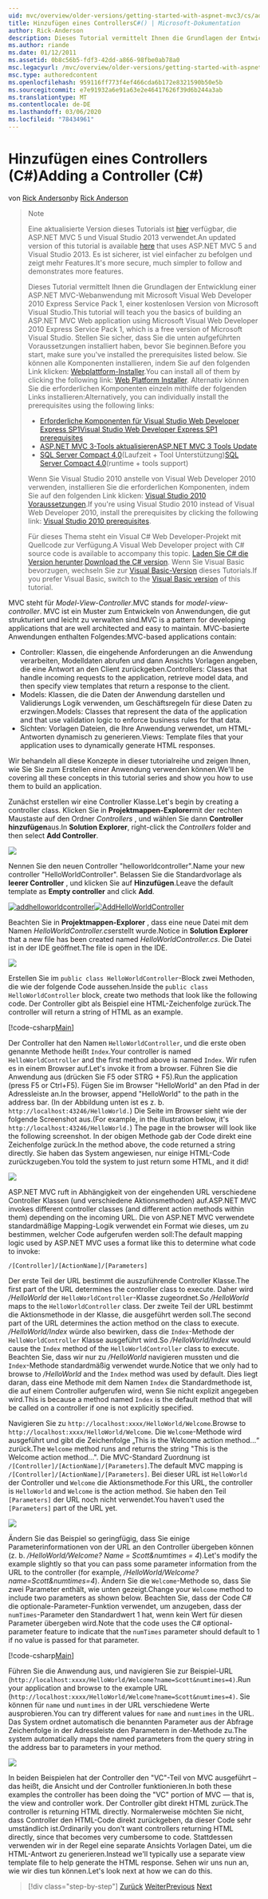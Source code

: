 ```yaml
---
uid: mvc/overview/older-versions/getting-started-with-aspnet-mvc3/cs/adding-a-controller
title: Hinzufügen eines ControllersC#() | Microsoft-Dokumentation
author: Rick-Anderson
description: Dieses Tutorial vermittelt Ihnen die Grundlagen der Entwicklung einer ASP.NET MVC-Webanwendung mithilfe von Microsoft Visual Web Developer 2010 Express Service Pack 1.
ms.author: riande
ms.date: 01/12/2011
ms.assetid: 0b8c56b5-fdf3-42dd-a866-98fbe0ab78a0
msc.legacyurl: /mvc/overview/older-versions/getting-started-with-aspnet-mvc3/cs/adding-a-controller
msc.type: authoredcontent
ms.openlocfilehash: 959116ff773f4ef466cda6b172e8321590b50e5b
ms.sourcegitcommit: e7e91932a6e91a63e2e46417626f39d6b244a3ab
ms.translationtype: MT
ms.contentlocale: de-DE
ms.lasthandoff: 03/06/2020
ms.locfileid: "78434961"
---
```

# <a name="adding-a-controller-c"></a><span data-ttu-id="a1cd7-103">Hinzufügen eines Controllers (C#)</span><span class="sxs-lookup"><span data-stu-id="a1cd7-103">Adding a Controller (C#)</span></span>

<span data-ttu-id="a1cd7-104">von [Rick Anderson](https://twitter.com/RickAndMSFT)</span><span class="sxs-lookup"><span data-stu-id="a1cd7-104">by [Rick Anderson](https://twitter.com/RickAndMSFT)</span></span>

> > [!NOTE]
> > <span data-ttu-id="a1cd7-105">Eine aktualisierte Version dieses Tutorials ist [hier](../../../getting-started/introduction/getting-started.md) verfügbar, die ASP.NET MVC 5 und Visual Studio 2013 verwendet.</span><span class="sxs-lookup"><span data-stu-id="a1cd7-105">An updated version of this tutorial is available [here](../../../getting-started/introduction/getting-started.md) that uses ASP.NET MVC 5 and Visual Studio 2013.</span></span> <span data-ttu-id="a1cd7-106">Es ist sicherer, ist viel einfacher zu befolgen und zeigt mehr Features.</span><span class="sxs-lookup"><span data-stu-id="a1cd7-106">It's more secure, much simpler to follow and demonstrates more features.</span></span>
> 
> 
> <span data-ttu-id="a1cd7-107">Dieses Tutorial vermittelt Ihnen die Grundlagen der Entwicklung einer ASP.NET MVC-Webanwendung mit Microsoft Visual Web Developer 2010 Express Service Pack 1, einer kostenlosen Version von Microsoft Visual Studio.</span><span class="sxs-lookup"><span data-stu-id="a1cd7-107">This tutorial will teach you the basics of building an ASP.NET MVC Web application using Microsoft Visual Web Developer 2010 Express Service Pack 1, which is a free version of Microsoft Visual Studio.</span></span> <span data-ttu-id="a1cd7-108">Stellen Sie sicher, dass Sie die unten aufgeführten Voraussetzungen installiert haben, bevor Sie beginnen.</span><span class="sxs-lookup"><span data-stu-id="a1cd7-108">Before you start, make sure you've installed the prerequisites listed below.</span></span> <span data-ttu-id="a1cd7-109">Sie können alle Komponenten installieren, indem Sie auf den folgenden Link klicken: [Webplattform-Installer](https://www.microsoft.com/web/gallery/install.aspx?appid=VWD2010SP1Pack).</span><span class="sxs-lookup"><span data-stu-id="a1cd7-109">You can install all of them by clicking the following link: [Web Platform Installer](https://www.microsoft.com/web/gallery/install.aspx?appid=VWD2010SP1Pack).</span></span> <span data-ttu-id="a1cd7-110">Alternativ können Sie die erforderlichen Komponenten einzeln mithilfe der folgenden Links installieren:</span><span class="sxs-lookup"><span data-stu-id="a1cd7-110">Alternatively, you can individually install the prerequisites using the following links:</span></span>
> 
> - [<span data-ttu-id="a1cd7-111">Erforderliche Komponenten für Visual Studio Web Developer Express SP1</span><span class="sxs-lookup"><span data-stu-id="a1cd7-111">Visual Studio Web Developer Express SP1 prerequisites</span></span>](https://www.microsoft.com/web/gallery/install.aspx?appid=VWD2010SP1Pack)
> - [<span data-ttu-id="a1cd7-112">ASP.NET MVC 3-Tools aktualisieren</span><span class="sxs-lookup"><span data-stu-id="a1cd7-112">ASP.NET MVC 3 Tools Update</span></span>](https://www.microsoft.com/web/gallery/install.aspx?appsxml=&amp;appid=MVC3)
> - <span data-ttu-id="a1cd7-113">[SQL Server Compact 4,0](https://www.microsoft.com/web/gallery/install.aspx?appid=SQLCE;SQLCEVSTools_4_0)(Laufzeit + Tool Unterstützung)</span><span class="sxs-lookup"><span data-stu-id="a1cd7-113">[SQL Server Compact 4.0](https://www.microsoft.com/web/gallery/install.aspx?appid=SQLCE;SQLCEVSTools_4_0)(runtime + tools support)</span></span>
> 
> <span data-ttu-id="a1cd7-114">Wenn Sie Visual Studio 2010 anstelle von Visual Web Developer 2010 verwenden, installieren Sie die erforderlichen Komponenten, indem Sie auf den folgenden Link klicken: [Visual Studio 2010 Voraussetzungen](https://www.microsoft.com/web/gallery/install.aspx?appsxml=&amp;appid=VS2010SP1Pack).</span><span class="sxs-lookup"><span data-stu-id="a1cd7-114">If you're using Visual Studio 2010 instead of Visual Web Developer 2010, install the prerequisites by clicking the following link: [Visual Studio 2010 prerequisites](https://www.microsoft.com/web/gallery/install.aspx?appsxml=&amp;appid=VS2010SP1Pack).</span></span>
> 
> <span data-ttu-id="a1cd7-115">Für dieses Thema steht ein Visual C# Web Developer-Projekt mit Quellcode zur Verfügung.</span><span class="sxs-lookup"><span data-stu-id="a1cd7-115">A Visual Web Developer project with C# source code is available to accompany this topic.</span></span> <span data-ttu-id="a1cd7-116">[Laden Sie C# die Version herunter](https://code.msdn.microsoft.com/Introduction-to-MVC-3-10d1b098).</span><span class="sxs-lookup"><span data-stu-id="a1cd7-116">[Download the C# version](https://code.msdn.microsoft.com/Introduction-to-MVC-3-10d1b098).</span></span> <span data-ttu-id="a1cd7-117">Wenn Sie Visual Basic bevorzugen, wechseln Sie zur [Visual Basic-Version](../vb/intro-to-aspnet-mvc-3.md) dieses Tutorials.</span><span class="sxs-lookup"><span data-stu-id="a1cd7-117">If you prefer Visual Basic, switch to the [Visual Basic version](../vb/intro-to-aspnet-mvc-3.md) of this tutorial.</span></span>

<span data-ttu-id="a1cd7-118">MVC steht für *Model-View-Controller*.</span><span class="sxs-lookup"><span data-stu-id="a1cd7-118">MVC stands for *model-view-controller*.</span></span> <span data-ttu-id="a1cd7-119">MVC ist ein Muster zum Entwickeln von Anwendungen, die gut strukturiert und leicht zu verwalten sind.</span><span class="sxs-lookup"><span data-stu-id="a1cd7-119">MVC is a pattern for developing applications that are well architected and easy to maintain.</span></span> <span data-ttu-id="a1cd7-120">MVC-basierte Anwendungen enthalten Folgendes:</span><span class="sxs-lookup"><span data-stu-id="a1cd7-120">MVC-based applications contain:</span></span>

- <span data-ttu-id="a1cd7-121">Controller: Klassen, die eingehende Anforderungen an die Anwendung verarbeiten, Modelldaten abrufen und dann Ansichts Vorlagen angeben, die eine Antwort an den Client zurückgeben.</span><span class="sxs-lookup"><span data-stu-id="a1cd7-121">Controllers: Classes that handle incoming requests to the application, retrieve model data, and then specify view templates that return a response to the client.</span></span>
- <span data-ttu-id="a1cd7-122">Models: Klassen, die die Daten der Anwendung darstellen und Validierungs Logik verwenden, um Geschäftsregeln für diese Daten zu erzwingen.</span><span class="sxs-lookup"><span data-stu-id="a1cd7-122">Models: Classes that represent the data of the application and that use validation logic to enforce business rules for that data.</span></span>
- <span data-ttu-id="a1cd7-123">Sichten: Vorlagen Dateien, die Ihre Anwendung verwendet, um HTML-Antworten dynamisch zu generieren.</span><span class="sxs-lookup"><span data-stu-id="a1cd7-123">Views: Template files that your application uses to dynamically generate HTML responses.</span></span>

<span data-ttu-id="a1cd7-124">Wir behandeln all diese Konzepte in dieser tutorialreihe und zeigen Ihnen, wie Sie Sie zum Erstellen einer Anwendung verwenden können.</span><span class="sxs-lookup"><span data-stu-id="a1cd7-124">We'll be covering all these concepts in this tutorial series and show you how to use them to build an application.</span></span>

<span data-ttu-id="a1cd7-125">Zunächst erstellen wir eine Controller Klasse.</span><span class="sxs-lookup"><span data-stu-id="a1cd7-125">Let's begin by creating a controller class.</span></span> <span data-ttu-id="a1cd7-126">Klicken Sie in **Projektmappen-Explorer**mit der rechten Maustaste auf den Ordner *Controllers* , und wählen Sie dann **Controller hinzufügen**aus.</span><span class="sxs-lookup"><span data-stu-id="a1cd7-126">In **Solution Explorer**, right-click the *Controllers* folder and then select **Add Controller**.</span></span>

[![](adding-a-controller/_static/image2.png)](adding-a-controller/_static/image1.png)

<span data-ttu-id="a1cd7-127">Nennen Sie den neuen Controller "helloworldcontroller".</span><span class="sxs-lookup"><span data-stu-id="a1cd7-127">Name your new controller "HelloWorldController".</span></span> <span data-ttu-id="a1cd7-128">Belassen Sie die Standardvorlage als **leerer Controller** , und klicken Sie auf **Hinzufügen**.</span><span class="sxs-lookup"><span data-stu-id="a1cd7-128">Leave the default template as **Empty controller** and click **Add**.</span></span>

<span data-ttu-id="a1cd7-129">[![addhelloworldcontroller](adding-a-controller/_static/image4.png)](adding-a-controller/_static/image3.png)</span><span class="sxs-lookup"><span data-stu-id="a1cd7-129">[![AddHelloWorldController](adding-a-controller/_static/image4.png)](adding-a-controller/_static/image3.png)</span></span>

<span data-ttu-id="a1cd7-130">Beachten Sie in **Projektmappen-Explorer** , dass eine neue Datei mit dem Namen *HelloWorldController.cs*erstellt wurde.</span><span class="sxs-lookup"><span data-stu-id="a1cd7-130">Notice in **Solution Explorer** that a new file has been created named *HelloWorldController.cs*.</span></span> <span data-ttu-id="a1cd7-131">Die Datei ist in der IDE geöffnet.</span><span class="sxs-lookup"><span data-stu-id="a1cd7-131">The file is open in the IDE.</span></span>

![](adding-a-controller/_static/image5.png)

<span data-ttu-id="a1cd7-132">Erstellen Sie im `public class HelloWorldController`-Block zwei Methoden, die wie der folgende Code aussehen.</span><span class="sxs-lookup"><span data-stu-id="a1cd7-132">Inside the `public class HelloWorldController` block, create two methods that look like the following code.</span></span> <span data-ttu-id="a1cd7-133">Der Controller gibt als Beispiel eine HTML-Zeichenfolge zurück.</span><span class="sxs-lookup"><span data-stu-id="a1cd7-133">The controller will return a string of HTML as an example.</span></span>

[!code-csharp[Main](adding-a-controller/samples/sample1.cs)]

<span data-ttu-id="a1cd7-134">Der Controller hat den Namen `HelloWorldController`, und die erste oben genannte Methode heißt `Index`.</span><span class="sxs-lookup"><span data-stu-id="a1cd7-134">Your controller is named `HelloWorldController` and the first method above is named `Index`.</span></span> <span data-ttu-id="a1cd7-135">Wir rufen es in einem Browser auf.</span><span class="sxs-lookup"><span data-stu-id="a1cd7-135">Let's invoke it from a browser.</span></span> <span data-ttu-id="a1cd7-136">Führen Sie die Anwendung aus (drücken Sie F5 oder STRG + F5).</span><span class="sxs-lookup"><span data-stu-id="a1cd7-136">Run the application (press F5 or Ctrl+F5).</span></span> <span data-ttu-id="a1cd7-137">Fügen Sie im Browser "HelloWorld" an den Pfad in der Adressleiste an.</span><span class="sxs-lookup"><span data-stu-id="a1cd7-137">In the browser, append "HelloWorld" to the path in the address bar.</span></span> <span data-ttu-id="a1cd7-138">(In der Abbildung unten ist es z. b. `http://localhost:43246/HelloWorld.`) Die Seite im Browser sieht wie der folgende Screenshot aus.</span><span class="sxs-lookup"><span data-stu-id="a1cd7-138">(For example, in the illustration below, it's `http://localhost:43246/HelloWorld.`) The page in the browser will look like the following screenshot.</span></span> <span data-ttu-id="a1cd7-139">In der obigen Methode gab der Code direkt eine Zeichenfolge zurück.</span><span class="sxs-lookup"><span data-stu-id="a1cd7-139">In the method above, the code returned a string directly.</span></span> <span data-ttu-id="a1cd7-140">Sie haben das System angewiesen, nur einige HTML-Code zurückzugeben.</span><span class="sxs-lookup"><span data-stu-id="a1cd7-140">You told the system to just return some HTML, and it did!</span></span>

![](adding-a-controller/_static/image6.png)

<span data-ttu-id="a1cd7-141">ASP.NET MVC ruft in Abhängigkeit von der eingehenden URL verschiedene Controller Klassen (und verschiedene Aktionsmethoden) auf.</span><span class="sxs-lookup"><span data-stu-id="a1cd7-141">ASP.NET MVC invokes different controller classes (and different action methods within them) depending on the incoming URL.</span></span> <span data-ttu-id="a1cd7-142">Die von ASP.NET MVC verwendete standardmäßige Mapping-Logik verwendet ein Format wie dieses, um zu bestimmen, welcher Code aufgerufen werden soll:</span><span class="sxs-lookup"><span data-stu-id="a1cd7-142">The default mapping logic used by ASP.NET MVC uses a format like this to determine what code to invoke:</span></span>

`/[Controller]/[ActionName]/[Parameters]`

<span data-ttu-id="a1cd7-143">Der erste Teil der URL bestimmt die auszuführende Controller Klasse.</span><span class="sxs-lookup"><span data-stu-id="a1cd7-143">The first part of the URL determines the controller class to execute.</span></span> <span data-ttu-id="a1cd7-144">Daher wird */HelloWorld* der `HelloWorldController`-Klasse zugeordnet.</span><span class="sxs-lookup"><span data-stu-id="a1cd7-144">So */HelloWorld* maps to the `HelloWorldController` class.</span></span> <span data-ttu-id="a1cd7-145">Der zweite Teil der URL bestimmt die Aktionsmethode in der Klasse, die ausgeführt werden soll.</span><span class="sxs-lookup"><span data-stu-id="a1cd7-145">The second part of the URL determines the action method on the class to execute.</span></span> <span data-ttu-id="a1cd7-146">*/HelloWorld/Index* würde also bewirken, dass die `Index`-Methode der `HelloWorldController` Klasse ausgeführt wird.</span><span class="sxs-lookup"><span data-stu-id="a1cd7-146">So */HelloWorld/Index* would cause the `Index` method of the `HelloWorldController` class to execute.</span></span> <span data-ttu-id="a1cd7-147">Beachten Sie, dass wir nur zu */HelloWorld* navigieren mussten und die `Index`-Methode standardmäßig verwendet wurde.</span><span class="sxs-lookup"><span data-stu-id="a1cd7-147">Notice that we only had to browse to */HelloWorld* and the `Index` method was used by default.</span></span> <span data-ttu-id="a1cd7-148">Dies liegt daran, dass eine Methode mit dem Namen `Index` die Standardmethode ist, die auf einem Controller aufgerufen wird, wenn Sie nicht explizit angegeben wird.</span><span class="sxs-lookup"><span data-stu-id="a1cd7-148">This is because a method named `Index` is the default method that will be called on a controller if one is not explicitly specified.</span></span>

<span data-ttu-id="a1cd7-149">Navigieren Sie zu `http://localhost:xxxx/HelloWorld/Welcome`.</span><span class="sxs-lookup"><span data-stu-id="a1cd7-149">Browse to `http://localhost:xxxx/HelloWorld/Welcome`.</span></span> <span data-ttu-id="a1cd7-150">Die `Welcome`-Methode wird ausgeführt und gibt die Zeichenfolge „This is the Welcome action method...“ zurück.</span><span class="sxs-lookup"><span data-stu-id="a1cd7-150">The `Welcome` method runs and returns the string "This is the Welcome action method...".</span></span> <span data-ttu-id="a1cd7-151">Die MVC-Standard Zuordnung ist `/[Controller]/[ActionName]/[Parameters]`.</span><span class="sxs-lookup"><span data-stu-id="a1cd7-151">The default MVC mapping is `/[Controller]/[ActionName]/[Parameters]`.</span></span> <span data-ttu-id="a1cd7-152">Bei dieser URL ist `HelloWorld` der Controller und `Welcome` die Aktionsmethode.</span><span class="sxs-lookup"><span data-stu-id="a1cd7-152">For this URL, the controller is `HelloWorld` and `Welcome` is the action method.</span></span> <span data-ttu-id="a1cd7-153">Sie haben den Teil `[Parameters]` der URL noch nicht verwendet.</span><span class="sxs-lookup"><span data-stu-id="a1cd7-153">You haven't used the `[Parameters]` part of the URL yet.</span></span>

![](adding-a-controller/_static/image7.png)

<span data-ttu-id="a1cd7-154">Ändern Sie das Beispiel so geringfügig, dass Sie einige Parameterinformationen von der URL an den Controller übergeben können (z. b. */HelloWorld/Welcome? Name = Scott&amp;numtimes = 4*).</span><span class="sxs-lookup"><span data-stu-id="a1cd7-154">Let's modify the example slightly so that you can pass some parameter information from the URL to the controller (for example, */HelloWorld/Welcome?name=Scott&amp;numtimes=4*).</span></span> <span data-ttu-id="a1cd7-155">Ändern Sie die `Welcome`-Methode so, dass Sie zwei Parameter enthält, wie unten gezeigt.</span><span class="sxs-lookup"><span data-stu-id="a1cd7-155">Change your `Welcome` method to include two parameters as shown below.</span></span> <span data-ttu-id="a1cd7-156">Beachten Sie, dass der Code C# die optionale-Parameter-Funktion verwendet, um anzugeben, dass der `numTimes`-Parameter den Standardwert 1 hat, wenn kein Wert für diesen Parameter übergeben wird.</span><span class="sxs-lookup"><span data-stu-id="a1cd7-156">Note that the code uses the C# optional-parameter feature to indicate that the `numTimes` parameter should default to 1 if no value is passed for that parameter.</span></span>

[!code-csharp[Main](adding-a-controller/samples/sample2.cs)]

<span data-ttu-id="a1cd7-157">Führen Sie die Anwendung aus, und navigieren Sie zur Beispiel-URL (`http://localhost:xxxx/HelloWorld/Welcome?name=Scott&numtimes=4)`.</span><span class="sxs-lookup"><span data-stu-id="a1cd7-157">Run your application and browse to the example URL (`http://localhost:xxxx/HelloWorld/Welcome?name=Scott&numtimes=4)`.</span></span> <span data-ttu-id="a1cd7-158">Sie können für `name` und `numtimes` in der URL verschiedene Werte ausprobieren.</span><span class="sxs-lookup"><span data-stu-id="a1cd7-158">You can try different values for `name` and `numtimes` in the URL.</span></span> <span data-ttu-id="a1cd7-159">Das System ordnet automatisch die benannten Parameter aus der Abfrage Zeichenfolge in der Adressleiste den Parametern in der-Methode zu.</span><span class="sxs-lookup"><span data-stu-id="a1cd7-159">The system automatically maps the named parameters from the query string in the address bar to parameters in your method.</span></span>

![](adding-a-controller/_static/image8.png)

<span data-ttu-id="a1cd7-160">In beiden Beispielen hat der Controller den "VC"-Teil von MVC ausgeführt – das heißt, die Ansicht und der Controller funktionieren.</span><span class="sxs-lookup"><span data-stu-id="a1cd7-160">In both these examples the controller has been doing the "VC" portion of MVC — that is, the view and controller work.</span></span> <span data-ttu-id="a1cd7-161">Der Controller gibt direkt HTML zurück.</span><span class="sxs-lookup"><span data-stu-id="a1cd7-161">The controller is returning HTML directly.</span></span> <span data-ttu-id="a1cd7-162">Normalerweise möchten Sie nicht, dass Controller den HTML-Code direkt zurückgeben, da dieser Code sehr umständlich ist.</span><span class="sxs-lookup"><span data-stu-id="a1cd7-162">Ordinarily you don't want controllers returning HTML directly, since that becomes very cumbersome to code.</span></span> <span data-ttu-id="a1cd7-163">Stattdessen verwenden wir in der Regel eine separate Ansichts Vorlagen Datei, um die HTML-Antwort zu generieren.</span><span class="sxs-lookup"><span data-stu-id="a1cd7-163">Instead we'll typically use a separate view template file to help generate the HTML response.</span></span> <span data-ttu-id="a1cd7-164">Sehen wir uns nun an, wie wir dies tun können.</span><span class="sxs-lookup"><span data-stu-id="a1cd7-164">Let's look next at how we can do this.</span></span>

> [!div class="step-by-step"]
> <span data-ttu-id="a1cd7-165">[Zurück](intro-to-aspnet-mvc-3.md)
> [Weiter](adding-a-view.md)</span><span class="sxs-lookup"><span data-stu-id="a1cd7-165">[Previous](intro-to-aspnet-mvc-3.md)
[Next](adding-a-view.md)</span></span>
